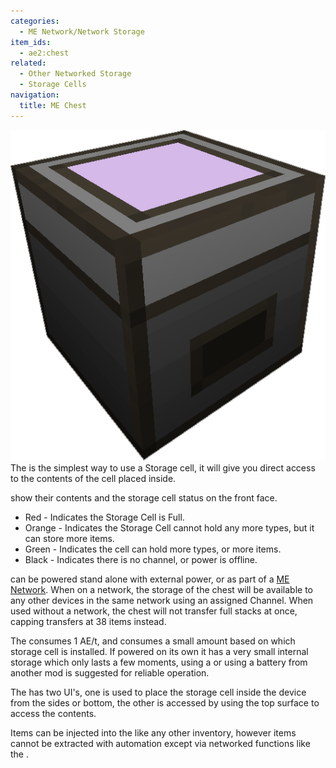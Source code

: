 ```yaml
---
categories:
  - ME Network/Network Storage
item_ids:
  - ae2:chest
related:
  - Other Networked Storage
  - Storage Cells
navigation:
  title: ME Chest
---
```


![A picture of an ME Chest](../../../assets/large/me_chest.png)The <ItemLink
id="chest"/> is the simplest way to use a
Storage cell, it will give you direct access to the contents of the cell
placed inside.

<ItemLink id="chest" />

show their contents and the storage cell status on the front face.

- Red - Indicates the Storage Cell is Full.
- Orange - Indicates the Storage Cell cannot hold any more types, but it can store more items.
- Green - Indicates the cell can hold more types, or more items.
- Black - Indicates there is no channel, or power is offline.

<ItemLink id="chest" />

can be powered stand alone with external power, or as part of a [ME
Network](../../me-network.md). When on a network, the storage of the
chest will be available to any other devices in the same network using an
assigned Channel. When used without a network, the chest will not transfer
full stacks at once, capping transfers at 38 items instead.

The <ItemLink id="chest"/> consumes 1 AE/t, and
consumes a small amount based on which storage cell is installed. If powered
on its own it has a very small internal storage which only lasts a few
moments, using a <ItemLink id="energy_cell"/> or
using a battery from another mod is suggested for reliable operation.

The <ItemLink id="chest"/> has two UI's, one is
used to place the storage cell inside the device from the sides or bottom, the
other is accessed by using the top surface to access the contents.

Items can be injected into the <ItemLink
id="chest"/> like any other inventory, however
items cannot be extracted with automation except via networked functions like
the <ItemLink id="export_bus"/>.

<RecipeFor id="chest" />
